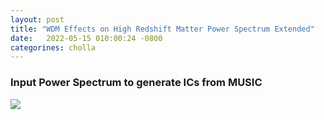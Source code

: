 ```yaml
---
layout: post
title: "WDM Effects on High Redshift Matter Power Spectrum Extended"
date:   2022-05-15 010:00:24 -0800
categorines: cholla
---
```



### Input Power Spectrum to generate ICs from MUSIC

<img src="{{ site.url }}assets/images/wdm_high_z_pk/input_power_spectrum_wdm.png">

<!-- 

### Evolution of $$P(k)$$ from Hydrodynamical Simulation 


Grid size: $$2048^3$$ and box size: $$L=25 h^{-1}\mathrm{MPC}$$ 

<img src="{{ site.url }}assets/images/wdm_high_z_pk/flux_ps_2048_hydro_log.png">



### Evolution of $$P(k)$$ from a DM-Only Simulation 

Grid size: $$1024^3$$ and box size: $$L=25 h^{-1}\mathrm{MPC}$$ 

<img src="{{ site.url }}assets/images/wdm_high_z_pk/flux_ps_1024_25Mpc_dmo_log.png">



Grid size: $$1024^3$$ and box size: $$L=10 h^{-1}\mathrm{MPC}$$ 

<img src="{{ site.url }}assets/images/wdm_high_z_pk/flux_ps_1024_10Mpc_dmo_log.png">


Grid size: $$1024^3$$ and box size: $$L=5 h^{-1}\mathrm{MPC}$$ 

<img src="{{ site.url }}assets/images/wdm_high_z_pk/flux_ps_1024_5Mpc_dmo_log.png">
 -->
